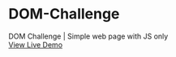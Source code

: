 # DOM-Challenge
DOM Challenge | Simple web page with JS only   
[View Live Demo](https://shahenda-elshayal.github.io/DOM-Challenge/)

